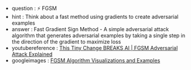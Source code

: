 - question : ⚡ FGSM
- hint : Think about a fast method using gradients to create adversarial examples
- answer : Fast Gradient Sign Method - A simple adversarial attack algorithm that generates adversarial examples by taking a single step in the direction of the gradient to maximize loss
- youtubereference : <a href="https://www.youtube.com/watch?v=p_i32sJc2-A" target="_blank">This Tiny Change BREAKS AI | FGSM Adversarial Attack Explained</a>
- googleimages : <a href="https://www.google.com/search?q=FGSM+fast+gradient+sign+method+adversarial+examples&tbm=isch" target="_blank">FGSM Algorithm Visualizations and Examples</a>
